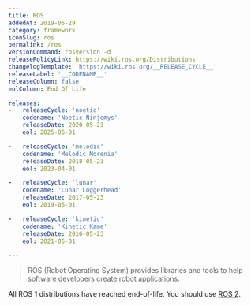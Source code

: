 ```yaml
---
title: ROS
addedAt: 2019-05-29
category: framework
iconSlug: ros
permalink: /ros
versionCommand: rosversion -d
releasePolicyLink: https://wiki.ros.org/Distributions
changelogTemplate: 'https://wiki.ros.org/__RELEASE_CYCLE__'
releaseLabel: '__CODENAME__'
releaseColumn: false
eolColumn: End Of Life

releases:
-   releaseCycle: 'noetic'
    codename: 'Noetic Ninjemys'
    releaseDate: 2020-05-23
    eol: 2025-05-01

-   releaseCycle: 'melodic'
    codename: 'Melodic Morenia'
    releaseDate: 2018-05-23
    eol: 2023-04-01

-   releaseCycle: 'lunar'
    codename: 'Lunar Loggerhead'
    releaseDate: 2017-05-23
    eol: 2019-05-01

-   releaseCycle: 'kinetic'
    codename: 'Kinetic Kame'
    releaseDate: 2016-05-23
    eol: 2021-05-01

---
```


> ROS (Robot Operating System) provides libraries and tools to help software developers create robot
> applications.

All ROS 1 distributions have reached end-of-life. You should use [ROS 2](/ros-2).
